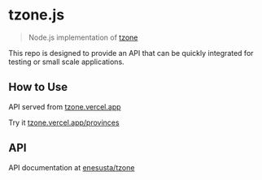 # tzone.js
> Node.js implementation of [tzone](https://github.com/enesusta/tzone)

This repo is designed to provide an API that can be quickly integrated for testing or small scale applications.

## How to Use
API served from [tzone.vercel.app](https://tzone.vercel.app)

Try it [tzone.vercel.app/provinces](https://tzone.vercel.app/provinces)

## API
API documentation at [enesusta/tzone](https://github.com/enesusta/tzone#readme)
